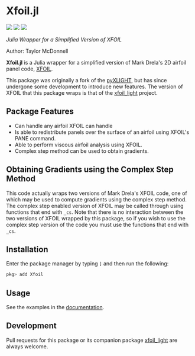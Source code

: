 # Xfoil.jl

[![](https://img.shields.io/badge/docs-stable-blue.svg)](https://flow.byu.edu/Xfoil.jl/stable)
[![](https://img.shields.io/badge/docs-dev-blue.svg)](https://flow.byu.edu/Xfoil.jl/dev)
![](https://github.com/byuflowlab/Xfoil.jl/workflows/Run%20tests/badge.svg)

*Julia Wrapper for a Simplified Version of XFOIL*

Author: Taylor McDonnell

**Xfoil.jl** is a Julia wrapper for a simplified version of Mark Drela's 2D airfoil panel code, [XFOIL](https://web.mit.edu/drela/Public/web/xfoil/).  

This package was originally a fork of the [pyXLIGHT](https://github.com/mdolab/pyXLIGHT), but has since undergone some development to introduce new features.  The version of XFOIL that this package wraps is that of the [xfoil_light](https://github.com/byuflowlab/xfoil_light) project.

## Package Features

 - Can handle any airfoil XFOIL can handle
 - Is able to redistribute panels over the surface of an airfoil using XFOIL's PANE command.
 - Able to perform viscous airfoil analysis using XFOIL.
 - Complex step method can be used to obtain gradients.

## Obtaining Gradients using the Complex Step Method

This code actually wraps two versions of Mark Drela's XFOIL code, one of which may be used to compute gradients using the complex step method.  The complex step enabled version of XFOIL may be called through using functions that end with `_cs`.  Note that there is no interaction between the two versions of XFOIL wrapped by this package, so if you wish to use the complex step version of the code you must use the functions that end with `_cs`.

## Installation

Enter the package manager by typing `]` and then run the following:

```julia
pkg> add Xfoil
```

## Usage

See the examples in the [documentation](https://flow.byu.edu/Xfoil.jl/dev).

## Development

Pull requests for this package or its companion package [xfoil_light](https://github.com/byuflowlab/xfoil_light) are always welcome.
